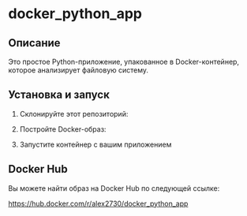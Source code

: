 # docker_python_app

## Описание
Это простое Python-приложение, упакованное в Docker-контейнер, которое анализирует файловую систему.

## Установка и запуск

1. Склонируйте этот репозиторий:


2. Постройте Docker-образ:


3. Запустите контейнер с вашим приложением


## Docker Hub
Вы можете найти образ на Docker Hub по следующей ссылке:

https://hub.docker.com/r/alex2730/docker_python_app
